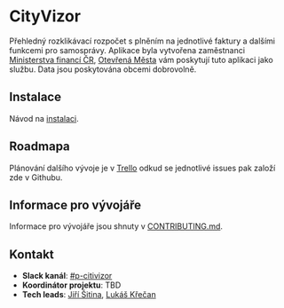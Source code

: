 # CityVizor

Přehledný rozklikávací rozpočet s plněním na jednotlivé faktury a dalšími funkcemi pro samosprávy. Aplikace byla vytvořena zaměstnanci [Ministerstva financí ČR](http://www.mfcr.cz), [Otevřená Města](http://www.otevrenamesta.cz/) vám poskytují tuto aplikaci jako službu. Data jsou poskytována obcemi dobrovolně.

## Instalace
Návod na [instalaci](INSTALATION.md).

## Roadmapa
Plánování dalšího vývoje je v [Trello](https://trello.com/b/BFJahQYG/cityvizor-organizace) odkud se jednotlivé issues pak založí zde v Githubu.

## Informace pro vývojáře
Informace pro vývojáře jsou shnuty v [CONTRIBUTING.md](CONTRIBUTING.md).

## Kontakt
- **Slack kanál**: [#p-citivizor](https://cesko-digital.slack.com/archives/CG66HNLH4)
- **Koordinátor projektu**: TBD
- **Tech leads**: [Jiří Šitina](https://cesko-digital.slack.com/archives/DUEPXE42Z), [Lukáš Křečan](https://cesko-digital.slack.com/archives/DUEPDU9MW)
